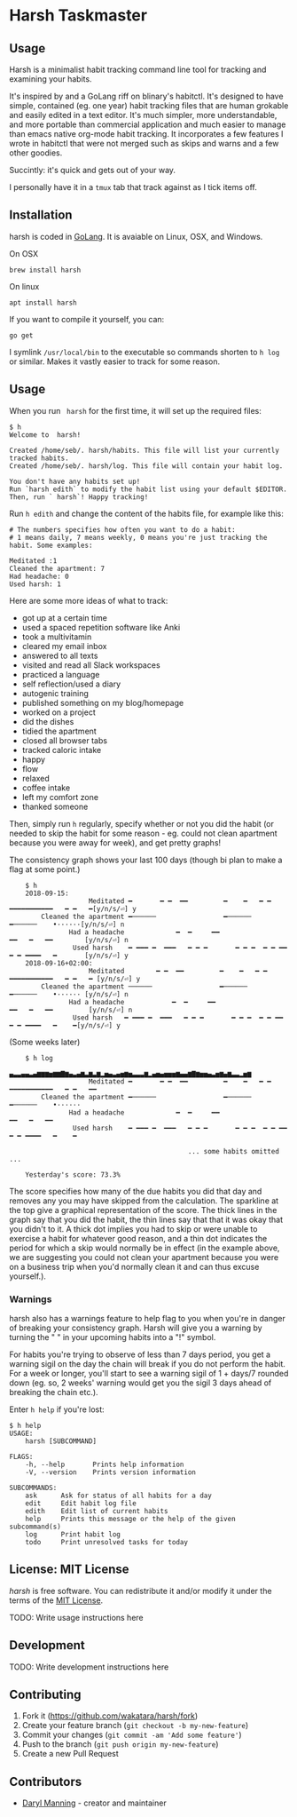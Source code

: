 # Harsh Taskmaster

## Usage

Harsh is a minimalist habit tracking command line tool for tracking and examining your habits. 

It's inspired by and a GoLang riff on blinary's habitctl. It's designed to have simple, contained (eg. one year) habit tracking files that are human grokable and easily edited in a text editor. It's much simpler, more understandable, and more portable than commercial application and much easier to manage than emacs native org-mode habit tracking. It incorporates a few features I wrote in habitctl that were not merged such as skips and warns and a few other goodies.

Succintly: it's quick and gets out of your way. 

I personally have it in a `tmux` tab that track against as I tick items off.

## Installation

harsh is coded in [GoLang](https://golang.org). It is avaiable on Linux, OSX, and Windows.

On OSX

```
brew install harsh
```

On linux

```
apt install harsh
```

If you want to compile it yourself, you can: 

```
go get 
```

I symlink `/usr/local/bin` to the executable so commands shorten to `h log` or similar. Makes it vastly easier to track for some reason.

## Usage

When you run ` harsh` for the first time, it will set up the required files:

    $ h
    Welcome to  harsh!
    
    Created /home/seb/. harsh/habits. This file will list your currently tracked habits.
    Created /home/seb/. harsh/log. This file will contain your habit log.
    
    You don't have any habits set up!
    Run `harsh edith` to modify the habit list using your default $EDITOR.
    Then, run ` harsh`! Happy tracking!

Run `h edith` and change the content of the habits file, for example like this:

    # The numbers specifies how often you want to do a habit:
    # 1 means daily, 7 means weekly, 0 means you're just tracking the habit. Some examples:

    Meditated :1 
    Cleaned the apartment: 7
    Had headache: 0
    Used harsh: 1

Here are some more ideas of what to track:

- got up at a certain time
- used a spaced repetition software like Anki
- took a multivitamin
- cleared my email inbox
- answered to all texts
- visited and read all Slack workspaces
- practiced a language
- self reflection/used a diary
- autogenic training
- published something on my blog/homepage
- worked on a project
- did the dishes
- tidied the apartment
- closed all browser tabs
- tracked caloric intake
- happy
- flow
- relaxed
- coffee intake
- left my comfort zone
- thanked someone

Then, simply run `h` regularly, specify whether or not you did the habit (or needed to skip the habit for some reason - eg. could not clean apartment because you were away for week), and get pretty graphs! 

The consistency graph shows your last 100 days (though bi plan to make a flag at some point.)

```
    $ h
    2018-09-15:
                    Meditated ━       ━ ━  ━━         ━    ━   ━ ━   ━━━━━━━━━━━   ━ ━   ━[y/n/s/⏎] y
        Cleaned the apartment ━──────                 ━──────           ━──────    •······[y/n/s/⏎] n
               Had a headache             ━  ━     ━━                  ━━   ━   ━━        [y/n/s/⏎] n
                Used harsh    ━ ━━━ ━  ━━━   ━ ━ ━       ━ ━ ━  ━ ━ ━━ ━ ━ ━━━━   ━       [y/n/s/⏎] y
    2018-09-16+02:00:
                    Meditated        ━ ━  ━━         ━    ━   ━ ━   ━━━━━━━━━━━   ━ ━   ━ [y/n/s/⏎] y
        Cleaned the apartment ──────                 ━──────           ━──────    •······ [y/n/s/⏎] n
               Had a headache            ━  ━     ━━                  ━━   ━   ━━         [y/n/s/⏎] n
                Used harsh   ━ ━━━ ━  ━━━   ━ ━ ━       ━ ━ ━  ━ ━ ━━ ━ ━ ━━━━   ━    ━[y/n/s/⏎] y
```

(Some weeks later)

```
    $ h log
                              ▄▃▃▄▄▃▄▆▆▆▅▆▆▇▆▄▃▄▆▃▆▃▆▂▅▄▃▄▅▆▅▃▃▃▆▂▄▅▄▅▅▅▆▄▄▆▇▆▅▅▄▃▅▆▄▆▃▃▂▅▆
                    Meditated ━       ━ ━  ━━         ━    ━   ━ ━   ━━━━━━━━━━━   ━ ━   ━━
        Cleaned the apartment ━──────                 ━──────           ━──────    •······        
               Had a headache             ━  ━     ━━                  ━━   ━   ━━         
                Used harsh    ━ ━━━ ━  ━━━   ━ ━ ━       ━ ━ ━  ━ ━ ━━ ━ ━ ━━━━   ━    ━

                                             ... some habits omitted ...

    Yesterday's score: 73.3%
```

The score specifies how many of the due habits you did that day and removes any you may have skipped from the calculation. The sparkline at the top give a graphical representation of the score. The thick lines in the graph say that you did the habit, the thin lines say that that it was okay that you didn't to it. A thick dot implies you had to skip or were unable to exercise a habit for whatever good reason, and a thin dot indicates the period for which a skip would normally be in effect (in the example above, we are suggesting you could not clean your apartment because you were on a business trip when you'd normally clean it and can thus excuse yourself.).

### Warnings

harsh also has a warnings feature to help flag to you when you're in danger of breaking your consistency graph. Harsh will give you a warning by turning the " " in your upcoming habits into a "!" symbol. 

For habits you're trying to observe of less than 7 days period, you get a warning sigil on the day the chain will break if you do not perform the habit. For a week or longer, you'll start to see a warning sigil of 1 + days/7 rounded down (eg. so, 2 weeks' warning would get you the sigil 3 days ahead of breaking the chain etc.).


Enter `h help` if you're lost:

    $ h help
    USAGE:
        harsh [SUBCOMMAND]
    
    FLAGS:
        -h, --help       Prints help information
        -V, --version    Prints version information
    
    SUBCOMMANDS:
        ask      Ask for status of all habits for a day
        edit     Edit habit log file
        edith    Edit list of current habits
        help     Prints this message or the help of the given subcommand(s)
        log      Print habit log
        todo     Print unresolved tasks for today

## License: MIT License

*harsh* is free software. You can redistribute it and/or modify it under the terms of the [MIT License](LICENSE).


TODO: Write usage instructions here

## Development

TODO: Write development instructions here

## Contributing

1. Fork it (<https://github.com/wakatara/harsh/fork>)
2. Create your feature branch (`git checkout -b my-new-feature`)
3. Commit your changes (`git commit -am 'Add some feature'`)
4. Push to the branch (`git push origin my-new-feature`)
5. Create a new Pull Request

## Contributors

- [Daryl Manning](https://github.com/wakatara) - creator and maintainer